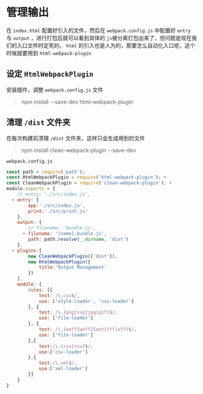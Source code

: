 管理输出
==============

在 `index.html` 配置好引入的文件，然后在 `webpack.config.js` 中配置好 `entry` 与 `output` ，进行打包后就可以看到具体的 `js`被分离打包出来了，但问题是现在我们的入口文件时定死的， `html` 的引入也是人为的，那要怎么自动化入口呢，这个时候就要用到 `html-webpack-plugin`

设定 `HtmlWebpackPlugin`
-----------------------

安装插件，调整 `webpack.config.js` 文件
>npm install --save-dev html-webpack-plugin

清理 `/dist` 文件夹
--------------------

在每次构建前清理 `/dist` 文件夹，这样只会生成用到的文件
>npm install clean-webpack-plugin --save-dev

`webpack.config.js`

```javascript
const path = require('path');
const HtmlWebpackPlugin = require('html-webpack-plugin'); +
const CleanWebpackPlugin = require('clean-webpack-plugin'); +
module.exports = {
    // entry: './src/index.js',
  + entry: {
        app:'./src/index.js',
        print:'./src/print.js'
    },
    output: {
        // filename: 'bundle.js',
      + filename: '[name].bundle.js',
        path: path.resolve(__dirname, 'dist')
    },
  + plugins:[
        new CleanWebpackPlugin(['dist']),
        new HtmlWebpackPlugin({
            title:'Output Management'
        })
    ],
    module: {
        rules: [{
            test: /\.css$/,
            use: ['style-loader', 'css-loader']
        }, {
            test: /\.(png|svg|jpg|gif)$/,
            use: ['file-loader']
        }, {
            test: /\.(woff|woff2|eot|ttf|otf)$/,
            use: ['file-loader']
        },{
            test:/\.(csv|tsv)$/,
            use:['csv-loader']
        },{
            test:/\.xml$/,
            use:['xml-loader']
        }]
    }
}
```
